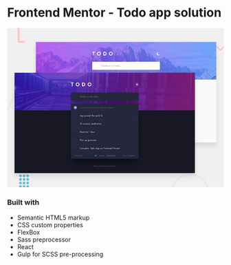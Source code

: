 # Frontend Mentor - Todo app solution

![Desktop-preview](/design/desktop-preview.jpg)

### Built with

- Semantic HTML5 markup
- CSS custom properties
- FlexBox
- Sass preprocessor
- React
- Gulp for SCSS pre-processing
